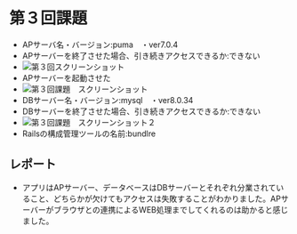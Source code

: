 # 第３回課題
- APサーバ名・バージョン:puma　・ver7.0.4
- APサーバーを終了させた場合、引き続きアクセスできるか:できない
- ![第３回スクリーンショット](https://github.com/tomoki-hamano-a/RaiseTech-portfolio/assets/138951552/1d65fce7-a60a-4cbe-99c0-aa5971231d73)
- APサーバーを起動させた
- ![第３回課題　スクリーンショット](https://github.com/tomoki-hamano-a/RaiseTech-portfolio/assets/138951552/cb3245c1-caf3-49ae-b3b4-ae5ffb72c4e4)
- DBサーバー名・バージョン:mysql　・ver8.0.34
- DBサーバーを終了させた場合、引き続きアクセスできるか:できない
- ![第３回課題　スクリーンショット２](https://github.com/tomoki-hamano-a/RaiseTech-portfolio/assets/138951552/d6662b34-2155-4c65-b0cf-45ef0527978e)
- Railsの構成管理ツールの名前:bundlre

## レポート
- アプリはAPサーバー、データベースはDBサーバーとそれぞれ分業されていること、どちらかが欠けてもアクセスは失敗することがわかりました。APサーバーがブラウザとの連携によるWEB処理までしてくれるのは助かると感じました。
